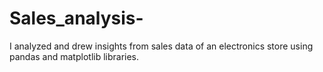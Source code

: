 # Sales_analysis-
I analyzed and drew insights from sales data of an electronics store using pandas and matplotlib libraries.
